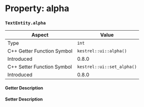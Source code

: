 
# Property: alpha
### `TextEntity.alpha`

| Aspect | Value |
| --- | --- |
| Type | `int` |
| C++ Getter Function Symbol | `kestrel::ui::alpha()` |
| Introduced | 0.8.0 |
| C++ Setter Function Symbol | `kestrel::ui::set_alpha()` |
| Introduced | 0.8.0 |

#### Getter Description

#### Setter Description

